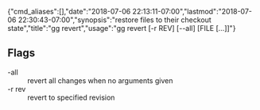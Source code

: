 {"cmd_aliases":[],"date":"2018-07-06 22:13:11-07:00","lastmod":"2018-07-06 22:30:43-07:00","synopsis":"restore files to their checkout state","title":"gg revert","usage":"gg revert [-r REV] [--all] [FILE [...]]"}

## Flags

<dl class="flag_list">
	<dt>-all</dt>
	<dd>revert all changes when no arguments given</dd>
	<dt>-r rev</dt>
	<dd>revert to specified revision</dd>
</dl>
